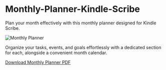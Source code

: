 # Monthly-Planner-Kindle-Scribe
Plan your month effectively with this monthly planner designed for Kindle Scribe. 

![Monthly Planner](monthly_planner_preview.png)

Organize your tasks, events, and goals effortlessly with a dedicated section for each, alongside a convenient month calendar.

[Download Monthly Planner PDF](https://github.com/jacopom/Monthly-Planner-Kindle-Scribe/blob/main/2024%20at-a-glance.pdf)
